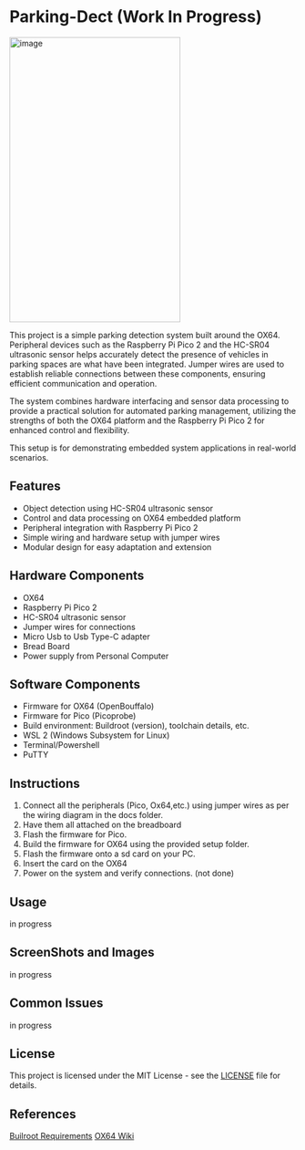 # Parking-Dect (Work In Progress)

<img width="300" height="500" alt="image" src="https://github.com/user-attachments/assets/abe18117-b27a-4949-82f1-2026059f7eff" />

This project is a simple parking detection system built around the OX64. Peripheral devices such as the Raspberry Pi Pico 2  and the HC-SR04 ultrasonic sensor helps accurately detect the presence of vehicles in parking spaces are what have been integrated. Jumper wires are used to establish reliable connections between these components, ensuring efficient communication and operation. 

The system combines hardware interfacing and sensor data processing to provide a practical solution for automated parking management, utilizing the strengths of both the OX64 platform and the Raspberry Pi Pico 2 for enhanced control and flexibility.

This setup is for demonstrating embedded system applications in real-world scenarios.

## Features
- Object detection using HC-SR04 ultrasonic sensor
- Control and data processing on OX64 embedded platform
- Peripheral integration with Raspberry Pi Pico 2
- Simple wiring and hardware setup with jumper wires
- Modular design for easy adaptation and extension

## Hardware Components
- OX64 
- Raspberry Pi Pico 2
- HC-SR04 ultrasonic sensor
- Jumper wires for connections
- Micro Usb to Usb Type-C adapter
- Bread Board
- Power supply from Personal Computer
  
## Software Components
- Firmware for OX64 (OpenBouffalo)
- Firmware for Pico (Picoprobe)
- Build environment: Buildroot (version), toolchain details, etc.
- WSL 2 (Windows Subsystem for Linux)
- Terminal/Powershell
- PuTTY

## Instructions
1. Connect all the peripherals (Pico, Ox64,etc.) using jumper wires as per the wiring diagram in the docs folder.
2. Have them all attached on the breadboard
3. Flash the firmware for Pico.
4. Build the firmware for OX64 using the provided setup folder.
5. Flash the firmware onto a sd card on your PC.
6. Insert the card on the OX64
7. Power on the system and verify connections.
(not done)

## Usage
in progress

## ScreenShots and Images
in progress

## Common Issues
in progress

## License
This project is licensed under the MIT License - see the [LICENSE](LICENSE) file for details.

## References
[Builroot Requirements](https://buildroot.org/downloads/manual/manual.html#requirement)
[OX64 Wiki](https://wiki.pine64.org/wiki/Ox64)
